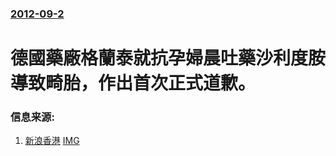 ### [2012-09-2](/news/2012/09/2/index.md)

##### 
#  德國藥廠格蘭泰就抗孕婦晨吐藥沙利度胺導致畸胎，作出首次正式道歉。




### 信息来源:

1. [新浪香港](https://archive.is/20130107185016/http://news.sina.com.hk/news/12/1/1/2760408/1.html) [IMG](https://archive.is/WXgwq/c9facecb81e3b9619353f5918fe433cec180ae95/scr.png)
